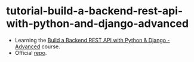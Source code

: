 # tutorial-build-a-backend-rest-api-with-python-and-django-advanced

- Learning the [Build a Backend REST API with Python & Django - Advanced](londonapp.dev/django-python-advanced)
  course.
- Official [repo](https://github.com/LondonAppDeveloper/recipe-app-api).

